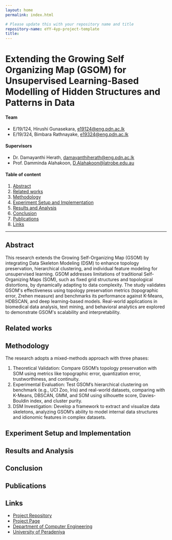```yaml
---
layout: home
permalink: index.html

# Please update this with your repository name and title
repository-name: eYY-4yp-project-template
title:
---
```


[comment]: # "This is the standard layout for the project, but you can clean this and use your own template"

# Extending the Growing Self Organizing Map (GSOM) for Unsupervised Learning-Based Modelling of Hidden Structures and Patterns in Data

#### Team

- E/19/124, Hirushi Gunasekara, [e19124@eng.pdn.ac.lk]()
- E/19/324, Bimbara Rathnayake, [e19324@eng.pdn.ac.lk]()

#### Supervisors

- Dr. Damayanthi Herath, [damayanthiherath@eng.pdn.ac.lk]()
- Prof. Damminda Alahakoon, [D.Alahakoon@latrobe.edu.au]()

#### Table of content

1. [Abstract](#abstract)
2. [Related works](#related-works)
3. [Methodology](#methodology)
4. [Experiment Setup and Implementation](#experiment-setup-and-implementation)
5. [Results and Analysis](#results-and-analysis)
6. [Conclusion](#conclusion)
7. [Publications](#publications)
8. [Links](#links)

---

<!-- 
DELETE THIS SAMPLE before publishing to GitHub Pages !!!
This is a sample image, to show how to add images to your page. To learn more options, please refer [this](https://projects.ce.pdn.ac.lk/docs/faq/how-to-add-an-image/)
![Sample Image](./images/sample.png) 
-->


## Abstract
This research extends the Growing Self-Organizing Map (GSOM) by integrating Data Skeleton Modeling (DSM) to enhance topology preservation, hierarchical clustering, and individual feature modeling for unsupervised learning. GSOM addresses limitations of traditional Self-Organizing Maps (SOM), such as fixed grid structures and topological distortions, by dynamically adapting to data complexity. The study validates GSOM's effectiveness using topology preservation metrics (topographic error, Zrehen measure) and benchmarks its performance against K-Means, HDBSCAN, and deep learning-based models. Real-world applications in biomedical data analysis, text mining, and behavioral analytics are explored to demonstrate GSOM's scalability and interpretability.

## Related works

## Methodology
The research adopts a mixed-methods approach with three phases:

1. Theoretical Validation: Compare GSOM’s topology preservation with SOM using metrics like topographic error, quantization error, trustworthiness, and continuity.
2. Experimental Evaluation: Test GSOM’s hierarchical clustering on benchmark (e.g., UCI Zoo, Iris) and real-world datasets, comparing with K-Means, DBSCAN, GMM, and SOM using silhouette score, Davies-Bouldin index, and cluster purity.
3. DSM Investigation: Develop a framework to extract and visualize data skeletons, analyzing GSOM’s ability to model internal data structures and idionomic features in complex datasets.

## Experiment Setup and Implementation

## Results and Analysis

## Conclusion

## Publications
[//]: # "Note: Uncomment each once you uploaded the files to the repository"

<!-- 1. [Semester 7 report](./) -->
<!-- 2. [Semester 7 slides](./) -->
<!-- 3. [Semester 8 report](./) -->
<!-- 4. [Semester 8 slides](./) -->
<!-- 5. Author 1, Author 2 and Author 3 "Research paper title" (2021). [PDF](./). -->


## Links

[//]: # ( NOTE: EDIT THIS LINKS WITH YOUR REPO DETAILS )

- [Project Repository](https://github.com/cepdnaclk/repository-name)
- [Project Page](https://cepdnaclk.github.io/repository-name)
- [Department of Computer Engineering](http://www.ce.pdn.ac.lk/)
- [University of Peradeniya](https://eng.pdn.ac.lk/)

[//]: # "Please refer this to learn more about Markdown syntax"
[//]: # "https://github.com/adam-p/markdown-here/wiki/Markdown-Cheatsheet"
